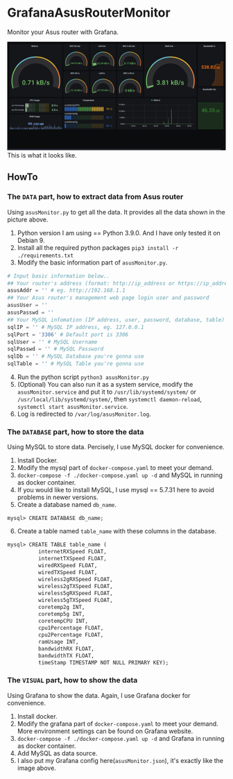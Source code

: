 # GrafanaAsusRouterMonitor
Monitor your Asus router with Grafana.

![](https://github.com/jphilll/AsusRouterMonitor/raw/main/asusMonitor.png)
This is what it looks like.

## HowTo

### The `DATA` part, how to extract data from Asus router
Using `asusMonitor.py` to get all the data. It provides all the data shown in the picture above.

1. Python version I am using == Python 3.9.0. And I have only tested it on Debian 9.
2. Install all the required python packages `pip3 install -r ./requirements.txt`
3. Modify the basic information part of `asusMonitor.py`.

```python
# Input basic information below..
## Your router's address (format: http://ip_address or https://ip_address)
asusAddr = '' # eg. http://192.168.1.1
## Your Asus router's management web page login user and password
asusUser = ''
asusPasswd = ''
## Your MySQL infomation (IP address, user, password, database, table)
sqlIP = '' # MySQL IP address, eg. 127.0.0.1
sqlPort = '3306' # Default port is 3306
sqlUser = '' # MySQL Username
sqlPasswd = '' # MySQL Password
sqlDb = '' # MySQL Database you're gonna use
sqlTable = '' # MySQL Table you're gonna use 
```
4. Run the python script `python3 asusMonitor.py`
5. (Optional) You can also run it as a system service, modify the `asusMonitor.service` and put it to `/usr/lib/systemd/system/` or `/usr/local/lib/systemd/system/`, then `systemctl daemon-reload`, `systemctl start asusMonitor.service`.
6. Log is redirected to `/var/log/asusMonitor.log`.

### The `DATABASE` part, how to store the data
Using MySQL to store data. Percisely, I use MySQL docker for convenience.

1. Install Docker.
2. Modify the mysql part of `docker-compose.yaml` to meet your demand.
3. `docker-compose -f ./docker-compose.yaml up -d` and MySQL in running as docker container.
4. If you would like to install MySQL, I use mysql == 5.7.31 here to avoid problems in newer versions.
5. Create a database named `db_name`.
  ```mysql
  mysql> CREATE DATABASE db_name;
  ```
6. Create a table named `table_name` with these columns in the database.
  ```mysql
  mysql> CREATE TABLE table_name (
            internetRXSpeed FLOAT, 
            internetTXSpeed FLOAT, 
            wiredRXSpeed FLOAT, 
            wiredTXSpeed FLOAT, 
            wireless2gRXSpeed FLOAT, 
            wireless2gTXSpeed FLOAT, 
            wireless5gRXSpeed FLOAT, 
            wireless5gTXSpeed FLOAT, 
            coretemp2g INT, 
            coretemp5g INT, 
            coretempCPU INT, 
            cpu1Percentage FLOAT, 
            cpu2Percentage FLOAT, 
            ramUsage INT, 
            bandwidthRX FLOAT, 
            bandwidthTX FLOAT, 
            timeStamp TIMESTAMP NOT NULL PRIMARY KEY);
  ```

### The `VISUAL` part, how to show the data
Using Grafana to show the data. Again, I use Grafana docker for convenience.

1. Install docker.
2. Modify the grafana part of `docker-compose.yaml` to meet your demand. More environment settings can be found on Grafana website.
3. `docker-compose -f ./docker-compose.yaml up -d` and Grafana in running as docker container.
4. Add MySQL as data source.
5. I also put my Grafana config here(`asusMonitor.json`), it's exactly like the image above.
